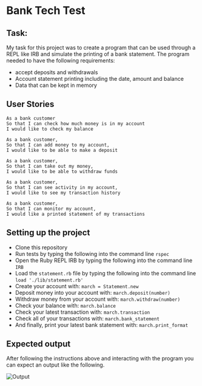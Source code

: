 # Bank Tech Test

## Task:

My task for this project was to create a program that can be used through a REPL like IRB and simulate the printing of a bank statement. 
The program needed to have the following requirements:
- accept deposits and withdrawals
- Account statement printing including the date, amount and balance
- Data that can be kept in memory

## User Stories
```
As a bank customer
So that I can check how much money is in my account
I would like to check my balance
```

```
As a bank customer,
So that I can add money to my account,
I would like to be able to make a deposit
```

```
As a bank customer,
So that I can take out my money,
I would like to be able to withdraw funds
```

```
As a bank customer,
So that I can see activity in my account,
I would like to see my transaction history
```

```
As a bank customer,
So that I can monitor my account,
I would like a printed statement of my transactions
```

## Setting up the project
- Clone this repository
- Run tests by typing the following into the command line
`rspec`
- Open the Ruby REPL IRB by typing the following into the command line
`IRB` 
- Load the `statement.rb` file by typing the following into the command line
`load './lib/statement.rb'`
- Create your account with:
`march = Statement.new`
- Deposit money into your account with:
`march.deposit(number)`
- Withdraw money from your account with:
`march.withdraw(number)`
- Check your balance with:
`march.balance`
- Check your latest transaction with:
`march.transaction`
- Check all of your transactions with:
`march.bank_statement`
- And finally, print your latest bank statement with:
`march.print_format`


## Expected output
After following the instructions above and interacting with the program you can expect an output like the following. 

![Output](https://user-images.githubusercontent.com/79770615/160653743-d99a4442-1196-46eb-934c-c6f01cac9493.png)
